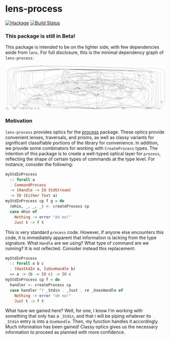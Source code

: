 
# lens-process

[![Hackage](https://img.shields.io/hackage/v/lens-process.svg)](https://hackage.haskell.org/package/lens-process)
[![Build Status](https://travis-ci.org/emilypi/lens-process.svg?branch=master)](https://travis-ci.org/emilypi/lens-process)

### This package is still in Beta!

This package is intended to be on the lighter side, with few dependencies aside from `lens`. For full disclosure, this is the minimal dependency graph of `lens-process`:

![lens-process dependencies](dependencies.jpg)

### Motivation

`lens-process` provides optics for the [process](https://hackage.haskell.org/package/process) package. These optics provide convenient lenses, traversals, and prisms, as well as classy variants for significant classifiable portions of the library for convenience. In addition, we provide some combinators for working with `CreateProcess` types. The intention of this package is to create a well-typed optical layer for `process`, reflecting the shape of certain types of commands at the type level. For instance, consider the following:

```haskell
myStdInProcess
  :: forall a
  . CommandProcess
  -> (Handle -> IO StdStream)
  -> IO (Either Text a)
myStdInProcess cp f g = do
  (mhin, _, _, _) <- createProcess cp
  case mhin of
    Nothing -> error "oh no!"
    Just t -> f t

```

This is very standard `process` code. However, if anyone else encounters this code, it is immediately apparent that information is lacking from the type signature. What `Handle` are we using? What type of command are we running? It is not reflected. Consider instead this replacement:

```haskell
myStdInProcess
  :: forall a b c
  . (HasStdIn a, IsUseHandle b)
  => a -> (b -> IO c) -> IO c
myStdInProcess cp f = do
  handler <- createProcess cp
  case handler ^? _Stdin . _Just . re _UsesHandle of
    Nothing -> error "oh no!"
    Just t -> f t

```

What have we gained here? Well, for one, I know I'm working with something that only has a `_Stdin`, and that i will be piping whatever its `_Stdin` entry is into a `UseHandle`. Then, my function handles it accordingly. Much information has been gained! Classy optics gives us the necessary information to proceed as planned with more confidence.

